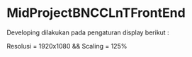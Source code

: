 # MidProjectBNCCLnTFrontEnd

Developing dilakukan pada pengaturan display berikut :

Resolusi = 1920x1080 &&
Scaling = 125%
